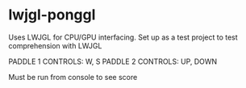 # lwjgl-ponggl
Uses LWJGL for CPU/GPU interfacing. Set up as a test project to test comprehension with LWJGL

PADDLE 1 CONTROLS: W, S
PADDLE 2 CONTROLS: UP, DOWN

Must be run from console to see score
